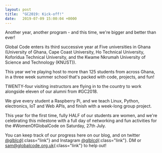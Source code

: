 ```yaml
---
layout: post
title:  "GC2019: Kick-off!"
date:   2019-07-09 15:00:04 +0000
---
```


Another year, another program - and this time, we're bigger and better than ever!

Global Code enters its third successive year at Five universities in Ghana (University of Ghana, Cape Coast University, Ho Technical University, Koforidua Technical University, and the Kwame Nkrumah University of Science and Technology (KNUST)).

This year we're playing host to more than 125 students from across Ghana, in a three week summer school that's packed with code, projects, and fun!

TWENTY-four visiting instructors are flying in to the country to work alongside eleven of our alumni from #GC2018.

We give every student a Raspberry Pi, and we teach Linux, Python, electronics, IoT and Web APIs, and finish with a week-long group project.

This year for the first time, fully HALF of our students are women, and we're celebrating this milestone with a full day of networking and fun activities for the #WomenOfGlobalCode on Saturday, 27th July.

You can keep track of our progress here on our blog, and on twitter [@glblcd](https://twitter.com/glblcd){:class="link"} and Instagram [@glblcd](http://instagram.com/glblcd){:class="link"}. DM or [sam@globalcode.org.uk](mailto:sam@globalcode.org.uk){:class="link"} to help out!